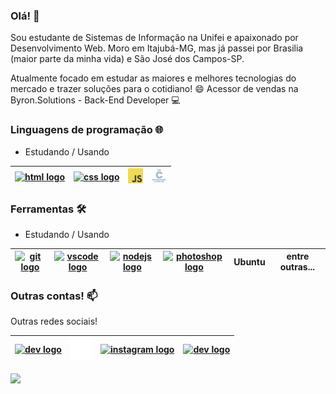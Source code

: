 ### Olá! 👋

Sou estudante de Sistemas de Informação na Unifei e apaixonado por Desenvolvimento Web.
Moro em Itajubá-MG, mas já passei por Brasilia (maior parte da minha vida) e São José dos Campos-SP.

Atualmente focado em estudar as maiores e melhores tecnologias do mercado e trazer soluções para o cotidiano! 😄
Acessor de vendas na Byron.Solutions - Back-End Developer 💻

### Linguagens de programação 🌐

- Estudando / Usando 

| [<img src="https://image.flaticon.com/icons/png/512/23/23735.png" alt="html logo" width="24">](https://www.w3.org/TR/html52/)  | [<img src="https://ucarecdn.com/f49e8fc4-876f-49ef-934f-89812fc4125e/" alt="css logo" width="38">](https://www.w3.org/TR/2001/WD-css3-roadmap-20010523/)  | [<img src="https://raw.githubusercontent.com/github/explore/80688e429a7d4ef2fca1e82350fe8e3517d3494d/topics/javascript/javascript.png" alt="javascript logo" width="24">](https://developer.mozilla.org/en-US/docs/Web/JavaScript)  |  [<img src="https://raw.githubusercontent.com/github/explore/80688e429a7d4ef2fca1e82350fe8e3517d3494d/topics/c/c.png" alt="c logo" width="24">](http://www.open-std.org/jtc1/sc22/wg14/) | 
|---|---|---|---|


### Ferramentas 🛠️

- Estudando / Usando

| [<img src="https://raw.githubusercontent.com/Delta456/Delta456/master/img/git.png" alt="git logo" width="24">](https://git-scm.com/) | [<img src="https://raw.githubusercontent.com/Delta456/Delta456/master/img/vscode.png" alt="vscode logo" width="24">](https://code.visualstudio.com/) | [<img src="https://www.juanluramirez.com/wp-content/uploads/2017/04/destacada-post.jpg" alt="nodejs logo" width="24">](https://nodejs.org/en/) | [<img src="https://www.kindpng.com/picc/m/4-42035_photoshop-logo-png-adobe-illustrator-white-icon-transparent.png" alt="photoshop logo" width="24">](https://www.adobe.com/br/products/photoshop.html?gclid=Cj0KCQjw-uH6BRDQARIsAI3I-Ue5uHxRPXSjEg7YF25u0HV4f_wHz88X1BF5J_hJ_FSI2gzCjommp-saAg7nEALw_wcB&sdid=KQPOM&mv=search&ef_id=Cj0KCQjw-uH6BRDQARIsAI3I-Ue5uHxRPXSjEg7YF25u0HV4f_wHz88X1BF5J_hJ_FSI2gzCjommp-saAg7nEALw_wcB:G:s&s_kwcid=AL!3085!3!442396627382!e!!g!!photoshop!188192502!10077842982)| Ubuntu | entre outras... | 
|---|---|---|---|---|---|

### Outras contas! 📫

Outras redes sociais!

| [<img src="https://image.flaticon.com/icons/png/512/61/61109.png" alt="dev logo" width="24">](https://www.linkedin.com/in/cristiansto/) | [<img src="https://raw.githubusercontent.com/Delta456/Delta456/master/img/github.png" alt="github logo" width="34">](https://github.com/cristianstoe) | [<img src="https://raw.githubusercontent.com/Delta456/Delta456/master/img/instagram.jpg" alt="instagram logo" width="24">](https://www.instagram.com/cristianstoe/) | [<img src="https://cdn-images-1.medium.com/max/1200/1*TkXVfLTwsHdwpUEjGzdi9w.jpeg" alt="dev logo" width="24">](https://app.rocketseat.com.br/me/cristianstoe)
|---|---|---|---|

<a href="https://github.com/cristianstoe/cristianstoe">
  <img align="center" src="https://github-readme-stats.vercel.app/api/top-langs/?username=cristianstoe&hide=java,html&title_color=ffffff&text_color=c9cacc&icon_color=2bbc8a&bg_color=1d1f21" />
</a>
